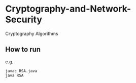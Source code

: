 # Cryptography-and-Network-Security
Cryptography Algorithms

## How to run
e.g. 
```
javac RSA.java
java RSA
```
